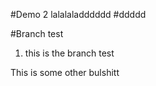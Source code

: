 #Demo 2
lalalaladddddd
#ddddd

#Branch test

1. this is the branch test

This is some other bulshitt
